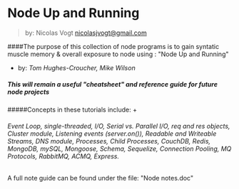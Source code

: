 # Node Up and Running
  >by: Nicolas Vogt 
  >nicolasjvogt@gmail.com


####The purpose of this collection of node programs is to gain syntatic muscle memory & overall exposure to node using :
"Node Up and Running"

  + by: *Tom Hughes-Croucher, Mike Wilson*


<h5>This will remain a useful "cheatsheet" and reference guide for future node projects</h5>
#####Concepts in these tutorials include: 
  + <h6>Event Loop, single-threaded, I/O, Serial vs. Parallel I/O, req and res objects, Cluster module, Listening events (server.on()),
  Readable and Writeable Streams, DNS module, Processes, Child Processes, CouchDB, Redis, MongoDB, mySQL, Mongoose, Schema, Sequelize,
  Connection Pooling, MQ Protocols, RabbitMQ, ACMQ, Express. </h6>

A full note guide can be found under the file: "Node notes.doc"
  
